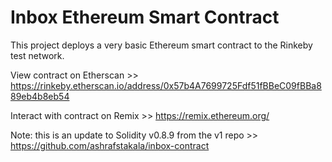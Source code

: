 # Inbox Ethereum Smart Contract

This project deploys a very basic Ethereum smart contract to the Rinkeby test network.

View contract on Etherscan >> https://rinkeby.etherscan.io/address/0x57b4A7699725Fdf51fBBeC09fBBa889eb4b8eb54

Interact with contract on Remix >> https://remix.ethereum.org/

Note: this is an update to Solidity v0.8.9 from the v1 repo >> https://github.com/ashrafstakala/inbox-contract
